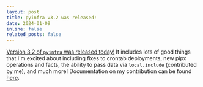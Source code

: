 ```yaml
---
layout: post
title: pyinfra v3.2 was released!
date: 2024-01-09
inline: false
related_posts: false
---
```


[Version 3.2 of `pyinfra` was released today!](https://github.com/pyinfra-dev/pyinfra/releases/tag/v3.2) It includes lots of good things that I'm excited about including fixes to crontab deployments, new pipx operations and facts, the ability to pass data via `local.include` (contributed by me), and much more! Documentation on my contribution can be found [here](https://docs.pyinfra.com/en/3.x/using-operations.html#include-multiple-files).
